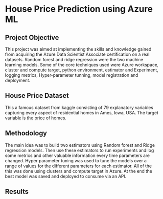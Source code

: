 # House Price Prediction using Azure ML
## Project Objective
This project was aimed at implementing the skills and knowledge gained from acquiring the Azure Data Scientist Associate certification on a real datasets. Random forest and ridge regression were the two machine learning models. Some of the core techniques used were Azure workspace, cluster and compute target, python environment, estimator and Experiment, logging metrics, Hyper-parameter tunning, model registration and deployment. 
## House Price Dataset
This a famous dataset from kaggle consisting of 79 explanatory variables capturing every aspect of residential homes in Ames, Iowa, USA. The target variable is the price of homes. 
## Methodology
The main idea was to build two estimators using Random forest and Ridge regression models. Then use these estimators to run experiments and log some metrics and other valuable information every time parameters are changed. Hyper parameter tuning was used to tune the models over a range of values for the different parameters for each estimator. All of the this was done using clusters and compute target in Azure. At the end the best model was saved and deployed to consume via an API. 
## Results

